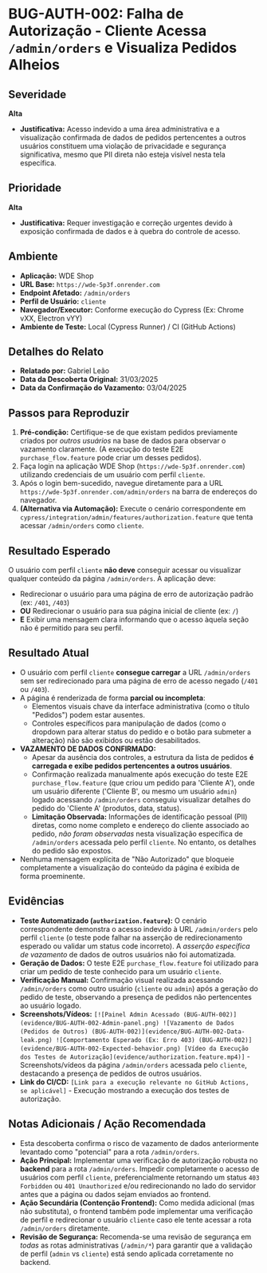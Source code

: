 # BUG-AUTH-002: Falha de Autorização - Cliente Acessa `/admin/orders` e Visualiza Pedidos Alheios

## Severidade

**Alta**

- **Justificativa:** Acesso indevido a uma área administrativa e a visualização confirmada de dados de pedidos pertencentes a outros usuários constituem uma violação de privacidade e segurança significativa, mesmo que PII direta não esteja visível nesta tela específica.

## Prioridade

**Alta**

- **Justificativa:** Requer investigação e correção urgentes devido à exposição confirmada de dados e à quebra do controle de acesso.

## Ambiente

- **Aplicação:** WDE Shop
- **URL Base:** `https://wde-5p3f.onrender.com`
- **Endpoint Afetado:** `/admin/orders`
- **Perfil de Usuário:** `cliente`
- **Navegador/Executor:** Conforme execução do Cypress (Ex: Chrome vXX, Electron vYY)
- **Ambiente de Teste:** Local (Cypress Runner) / CI (GitHub Actions)

## Detalhes do Relato

- **Relatado por:** Gabriel Leão
- **Data da Descoberta Original:** 31/03/2025
- **Data da Confirmação do Vazamento:** 03/04/2025

## Passos para Reproduzir

1.  **Pré-condição:** Certifique-se de que existam pedidos previamente criados por _outros usuários_ na base de dados para observar o vazamento claramente. (A execução do teste E2E `purchase_flow.feature` pode criar um desses pedidos).
2.  Faça login na aplicação WDE Shop (`https://wde-5p3f.onrender.com`) utilizando credenciais de um usuário com perfil `cliente`.
3.  Após o login bem-sucedido, navegue diretamente para a URL `https://wde-5p3f.onrender.com/admin/orders` na barra de endereços do navegador.
4.  **(Alternativa via Automação):** Execute o cenário correspondente em `cypress/integration/admin/features/authorization.feature` que tenta acessar `/admin/orders` como `cliente`.

## Resultado Esperado

O usuário com perfil `cliente` **não deve** conseguir acessar ou visualizar qualquer conteúdo da página `/admin/orders`. A aplicação deve:

- Redirecionar o usuário para uma página de erro de autorização padrão (ex: `/401`, `/403`)
- **OU** Redirecionar o usuário para sua página inicial de cliente (ex: `/`)
- **E** Exibir uma mensagem clara informando que o acesso àquela seção não é permitido para seu perfil.

## Resultado Atual

- O usuário com perfil `cliente` **consegue carregar** a URL `/admin/orders` sem ser redirecionado para uma página de erro de acesso negado (`/401` ou `/403`).
- A página é renderizada de forma **parcial ou incompleta**:
  - Elementos visuais chave da interface administrativa (como o título "Pedidos") podem estar ausentes.
  - Controles específicos para manipulação de dados (como o dropdown para alterar status do pedido e o botão para submeter a alteração) não são exibidos ou estão desabilitados.
- **VAZAMENTO DE DADOS CONFIRMADO:**
  - Apesar da ausência dos controles, a estrutura da lista de pedidos **é carregada e exibe pedidos pertencentes a outros usuários**.
  - Confirmação realizada manualmente após execução do teste E2E `purchase_flow.feature` (que criou um pedido para 'Cliente A'), onde um usuário diferente ('Cliente B', ou mesmo um usuário `admin`) logado acessando `/admin/orders` conseguiu visualizar detalhes do pedido do 'Cliente A' (produtos, data, status).
  - **Limitação Observada:** Informações de identificação pessoal (PII) diretas, como nome completo e endereço do cliente associado ao pedido, _não foram observadas_ nesta visualização específica de `/admin/orders` acessada pelo perfil `cliente`. No entanto, os detalhes do pedido são expostos.
- Nenhuma mensagem explícita de "Não Autorizado" que bloqueie completamente a visualização do conteúdo da página é exibida de forma proeminente.

## Evidências

- **Teste Automatizado (`authorization.feature`):** O cenário correspondente demonstra o acesso indevido à URL `/admin/orders` pelo perfil `cliente` (o teste pode falhar na asserção de redirecionamento esperado ou validar um status code incorreto). A _asserção específica de vazamento_ de dados de outros usuários não foi automatizada.
- **Geração de Dados:** O teste E2E `purchase_flow.feature` foi utilizado para criar um pedido de teste conhecido para um usuário `cliente`.
- **Verificação Manual:** Confirmação visual realizada acessando `/admin/orders` como outro usuário (`cliente` ou `admin`) após a geração do pedido de teste, observando a presença de pedidos não pertencentes ao usuário logado.
- **Screenshots/Vídeos:** `[![Painel Admin Acessado (BUG-AUTH-002)](evidence/BUG-AUTH-002-Admin-panel.png)
![Vazamento de Dados (Pedidos de Outros) (BUG-AUTH-002)](evidence/BUG-AUTH-002-Data-leak.png)
![Comportamento Esperado (Ex: Erro 403) (BUG-AUTH-002)](evidence/BUG-AUTH-002-Expected-behavior.png)
[Vídeo da Execução dos Testes de Autorização](evidence/authorization.feature.mp4)]` - Screenshots/vídeos da página `/admin/orders` acessada pelo `cliente`, destacando a presença de pedidos de outros usuários.
- **Link do CI/CD:** `[Link para a execução relevante no GitHub Actions, se aplicável]` - Execução mostrando a execução dos testes de autorização.

## Notas Adicionais / Ação Recomendada

- Esta descoberta confirma o risco de vazamento de dados anteriormente levantado como "potencial" para a rota `/admin/orders`.
- **Ação Principal:** Implementar uma verificação de autorização robusta no **backend** para a rota `/admin/orders`. Impedir completamente o acesso de usuários com perfil `cliente`, preferencialmente retornando um status `403 Forbidden` ou `401 Unauthorized` e/ou redirecionando no lado do servidor antes que a página ou dados sejam enviados ao frontend.
- **Ação Secundária (Contenção Frontend):** Como medida adicional (mas não substituta), o frontend também pode implementar uma verificação de perfil e redirecionar o usuário `cliente` caso ele tente acessar a rota `/admin/orders` diretamente.
- **Revisão de Segurança:** Recomenda-se uma revisão de segurança em _todas_ as rotas administrativas (`/admin/*`) para garantir que a validação de perfil (`admin` vs `cliente`) está sendo aplicada corretamente no backend.
